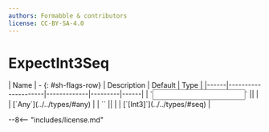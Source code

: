 ```yaml
---
authors: Formabble & contributors
license: CC-BY-SA-4.0
---
```



# ExpectInt3Seq

<div class="sh-parameters" markdown="1">
| Name | - {: #sh-flags-row} | Description | Default | Type |
|------|---------------------|-------------|---------|------|
| `<input>` || | | [`Any`](../../types/#any) |
| `<output>` || | | [`[Int3]`](../../types/#seq) |

</div>



--8<-- "includes/license.md"


